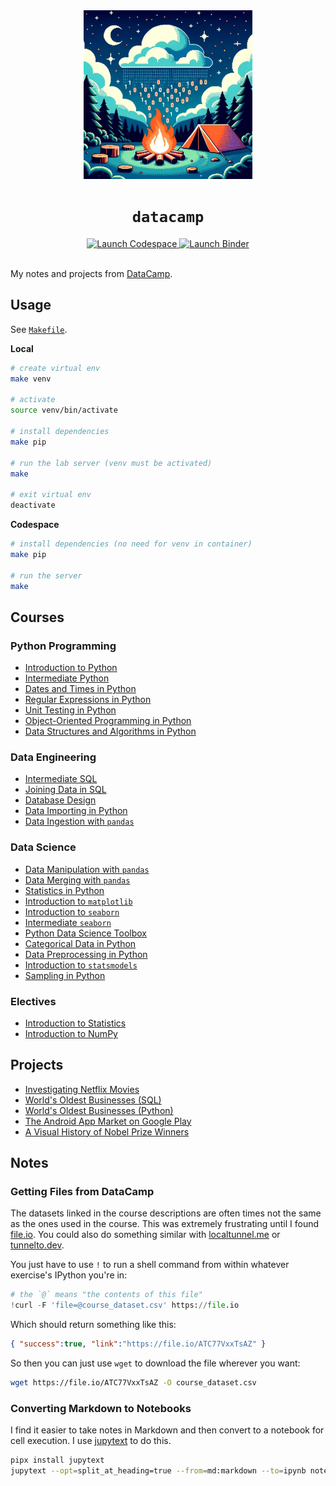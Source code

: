<div align="center">
  <!-- Illustration of a tranquil camping scene under a starry night. The main focus is a campfire with flames composed of binary digits and pixelated embers with a tent pitched nearby. The backdrop is a clear sky with floating clouds. -->
  <img src="./datacamp.jpg" width="270" alt="A data campfire" />
  <h1 align="center"><code>datacamp</code></h1>
  <a href="https://github.com/codespaces/new/adamelliotfields/datacamp?machine=basicLinux32gb&devcontainer_path=.devcontainer/devcontainer.json">
    <img src="https://img.shields.io/badge/launch-codespace-24292E?logo=github" alt="Launch Codespace" />
  </a>
  <a href="https://mybinder.org/v2/gh/adamelliotfields/datacamp/main">
    <img src="https://mybinder.org/badge_logo.svg" alt="Launch Binder" />
  </a>
</div>
<br />

My notes and projects from [DataCamp](https://www.datacamp.com).

## Usage

See [`Makefile`](./Makefile).

**Local**

```bash
# create virtual env
make venv

# activate
source venv/bin/activate

# install dependencies
make pip

# run the lab server (venv must be activated)
make

# exit virtual env
deactivate
```

**Codespace**

```bash
# install dependencies (no need for venv in container)
make pip

# run the server
make
```

## Courses

### Python Programming

  * [Introduction to Python](./notebooks/courses/introduction_to_python/notebook.ipynb)
  * [Intermediate Python](./notebooks/courses/intermediate_python/notebook.ipynb)
  * [Dates and Times in Python](./notebooks/courses/dates_and_times_in_python/notebook.ipynb)
  * [Regular Expressions in Python](./notebooks/courses/regular_expressions_in_python/notebook.ipynb)
  * [Unit Testing in Python](./notebooks/courses/unit_testing_in_python/notebook.ipynb)
  * [Object-Oriented Programming in Python](./notebooks/courses/oop_in_python/notebook.ipynb)
  * [Data Structures and Algorithms in Python](./notebooks/courses/dsa_in_python/notebook.ipynb)

### Data Engineering

  * [Intermediate SQL](./notebooks/courses/intermediate_sql/notebook.ipynb)
  * [Joining Data in SQL](./notebooks/courses/joining_data_in_sql/notebook.ipynb)
  * [Database Design](./notebooks/courses/database_design/notebook.ipynb)
  * [Data Importing in Python](./notebooks/courses/data_importing_in_python/notebook.ipynb)
  * [Data Ingestion with `pandas`](./notebooks/courses/data_ingestion_with_pandas/notebook.ipynb)

### Data Science

  * [Data Manipulation with `pandas`](./notebooks/courses/data_manipulation_with_pandas/notebook.ipynb)
  * [Data Merging with `pandas`](./notebooks/courses/data_merging_with_pandas/notebook.ipynb)
  * [Statistics in Python](./notebooks/courses/statistics_in_python/notebook.ipynb)
  * [Introduction to `matplotlib`](./notebooks/courses/introduction_to_matplotlib/notebook.ipynb)
  * [Introduction to `seaborn`](./notebooks/courses/introduction_to_seaborn/notebook.ipynb)
  * [Intermediate `seaborn`](./notebooks/courses/intermediate_seaborn/notebook.ipynb)
  * [Python Data Science Toolbox](./notebooks/courses/python_data_science_toolbox/notebook.ipynb)
  * [Categorical Data in Python](./notebooks/courses/categorical_data_in_python/notebook.ipynb)
  * [Data Preprocessing in Python](./notebooks/courses/data_preprocessing_in_python/notebook.ipynb)
  * [Introduction to `statsmodels`](./notebooks/courses/introduction_to_statsmodels/notebook.ipynb)
  * [Sampling in Python](./notebooks/courses/sampling_in_python/notebook.ipynb)

### Electives

  * [Introduction to Statistics](./notebooks/courses/introduction_to_statistics/notebook.ipynb)
  * [Introduction to NumPy](./notebooks/courses/introduction_to_numpy/notebook.ipynb)

## Projects

  * [Investigating Netflix Movies](./notebooks/projects/investigating_netflix_movies/notebook.ipynb)
  * [World's Oldest Businesses (SQL)](./notebooks/projects/worlds_oldest_businesses_sql/notebook.ipynb)
  * [World's Oldest Businesses (Python)](./notebooks/projects/worlds_oldest_businesses_python/notebook.ipynb)
  * [The Android App Market on Google Play](./notebooks/projects/android_app_market/notebook.ipynb)
  * [A Visual History of Nobel Prize Winners](./notebooks/projects/nobel_prize_history/notebook.ipynb)

## Notes

### Getting Files from DataCamp

The datasets linked in the course descriptions are often times not the same as the ones used in the course. This was extremely frustrating until I found [file.io](https://file.io). You could also do something similar with [localtunnel.me](https://localtunnel.me) or [tunnelto.dev](https://tunnelto.dev).

You just have to use `!` to run a shell command from within whatever exercise's IPython you're in:

```py
# the `@` means "the contents of this file"
!curl -F 'file=@course_dataset.csv' https://file.io
```

Which should return something like this:

```json
{ "success":true, "link":"https://file.io/ATC77VxxTsAZ" }
```

So then you can just use `wget` to download the file wherever you want:

```bash
wget https://file.io/ATC77VxxTsAZ -O course_dataset.csv
```

### Converting Markdown to Notebooks

I find it easier to take notes in Markdown and then convert to a notebook for cell execution. I use [jupytext](https://github.com/mwouts/jupytext) to do this.

```bash
pipx install jupytext
jupytext --opt=split_at_heading=true --from=md:markdown --to=ipynb notebook.md
```
